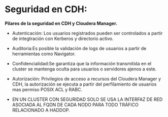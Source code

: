 # Seguridad en CDH:
**Pilares de la seguridad en CDH y Cloudera Manager.**
* Autenticación: Los usuarios registrados pueden ser controlados a partir de integtración con Kerberos y directorio activo.
* Auditoria:Es posible la validación de logs de usuarios a partir de herramientas como Navigator.
* Confidencialidad:Se garantiza que la información transmitida en el cluster se mantenga oculta para usuarios o servidores ajenos a este.
* Autorización: Privilegios de acceso a recursos del Cloudera Manager y CDH, la autorización se ejecuta a partir del perfilamiento de usuarios mas permiso POSIX ACL y RABC.

* EN UN CLUSTER CON SEGURIDAD SOLO SE USA LA INTERFAZ DE RED ASOCIADA AL FQDN DE CADA NODO PARA TODO TRÁFICO RELACIONADO A HADDOP.
